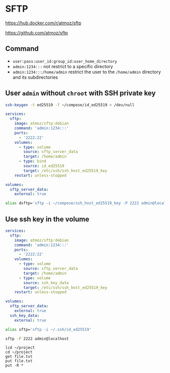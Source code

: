 # SFTP

https://hub.docker.com/r/atmoz/sftp

https://github.com/atmoz/sftp

## Command

* `user:pass:user_id:group_id:user_home_directory`
* `admin:1234:::` not restrict to a specific directory
* `admin:1234:::/home/admin` restrict the user to the `/home/admin` directory and its subdirectories

## User `admin` without `chroot` with SSH private key

```sh
ssh-keygen -t ed25519 -f ~/compose/id_ed25519 < /dev/null
```

```yaml
services:
  sftp:
    image: atmoz/sftp:debian
    command: 'admin:1234:::'
    ports:
      - '2222:22'
    volumes:
      - type: volume
        source: sftp_server_data
        target: /home/admin
      - type: bind
        source: id_ed25519
        target: /etc/ssh/ssh_host_ed25519_key
    restart: unless-stopped

volumes:
  sftp_server_data:
    external: true
```

```sh
alias dsftp='sftp -i ~/compose/ssh_host_ed25519_key -P 2222 admin@localhost'
```

## Use ssh key in the volume

```yaml
services:
  sftp:
    image: atmoz/sftp:debian
    command: 'admin:1234:::'
    ports:
      - '2222:22'
    volumes:
      - type: volume
        source: sftp_server_data
        target: /home/admin
      - type: volume
        source: ssh_key_data
        target: /etc/ssh/ssh_host_ed25519_key
    restart: unless-stopped

volumes:
  sftp_server_data:
    external: true
  ssh_key_data:
    external: true
```

```sh
alias sftp='sftp -i ~/.ssh/id_ed25519'
```

```sh
sftp -P 2222 admin@localhost
```

```sftp
lcd ~/project
cd ~/project
get file.txt
put file.txt
put -R *
```
